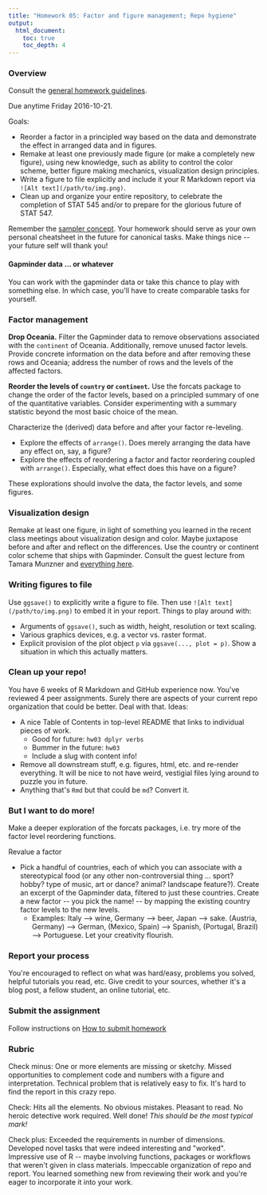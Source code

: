 ```yaml
---
title: "Homework 05: Factor and figure management; Repo hygiene"
output:
  html_document:
    toc: true
    toc_depth: 4
---
```


### Overview

Consult the [general homework guidelines](hw00_homework-guidelines.html).

Due anytime Friday 2016-10-21.

Goals:

  * Reorder a factor in a principled way based on the data and demonstrate the effect in arranged data and in figures.
  * Remake at least one previously made figure (or make a completely new figure), using new knowledge, such as ability to control the color scheme, better figure making mechanics, visualization design principles.
  * Write a figure to file explicitly and include it your R Markdown report via `![Alt text](/path/to/img.png)`.
  * Clean up and organize your entire repository, to celebrate the completion of STAT 545 and/or to prepare for the glorious future of STAT 547.

Remember the [sampler concept](http://en.wikipedia.org/wiki/Sampler_(needlework)). Your homework should serve as your own personal cheatsheet in the future for canonical tasks. Make things nice -- your future self will thank you!

#### Gapminder data ... or whatever

You can work with the gapminder data or take this chance to play with something else. In which case, you'll have to create comparable tasks for yourself.

### Factor management

**Drop Oceania.** Filter the Gapminder data to remove observations associated with the `continent` of Oceania.  Additionally, remove unused factor levels. Provide concrete information on the data before and after removing these rows and Oceania; address the number of rows and the levels of the affected factors.

**Reorder the levels of `country` or `continent`.** Use the forcats package to change the order of the factor levels, based on a principled summary of one of the quantitative variables. Consider experimenting with a summary statistic beyond the most basic choice of the mean.

Characterize the (derived) data before and after your factor re-leveling.

  * Explore the effects of `arrange()`. Does merely arranging the data have any effect on, say, a figure?
  * Explore the effects of reordering a factor and factor reordering coupled with `arrange()`. Especially, what effect does this have on a figure?

These explorations should involve the data, the factor levels, and some figures.

### Visualization design

Remake at least one figure, in light of something you learned in the recent class meetings about visualization design and color. Maybe juxtapose before and after and reflect on the differences. Use the country or continent color scheme that ships with Gapminder. Consult the guest lecture from Tamara Munzner and [everything here](graph00_index.html).

### Writing figures to file

Use `ggsave()` to explicitly write a figure to file. Then use `![Alt text](/path/to/img.png)` to embed it in your report. Things to play around with:

  * Arguments of `ggsave()`, such as width, height, resolution or text scaling.
  * Various graphics devices, e.g. a vector vs. raster format.
  * Explicit provision of the plot object `p` via `ggsave(..., plot = p)`. Show a situation in which this actually matters.
  
### Clean up your repo!

You have 6 weeks of R Markdown and GitHub experience now. You've reviewed 4 peer assignments. Surely there are aspects of your current repo organization that could be better. Deal with that. Ideas:

  * A nice Table of Contents in top-level README that links to individual pieces of work.
    - Good for future: `hw03 dplyr verbs`
    - Bummer in the future: `hw03`
    - Include a slug with content info!
  * Remove all downstream stuff, e.g. figures, html, etc. and re-render everything. It will be nice to not have weird, vestigial files lying around to puzzle you in future.
  * Anything that's `Rmd` but that could be `md`? Convert it.

### But I want to do more!

Make a deeper exploration of the forcats packages, i.e. try more of the factor level reordering functions.
  
Revalue a factor

  * Pick a handful of countries, each of which you can associate with a stereotypical food (or any other non-controversial thing ... sport? hobby? type of music, art or dance? animal? landscape feature?). Create an excerpt of the Gapminder data, filtered to just these countries. Create a new factor -- you pick the name! -- by mapping the existing country factor levels to the new levels.
    - Examples: Italy --> wine, Germany --> beer, Japan --> sake. (Austria, Germany) --> German, (Mexico, Spain) --> Spanish, (Portugal, Brazil) --> Portuguese. Let your creativity flourish.
    
### Report your process

You're encouraged to reflect on what was hard/easy, problems you solved, helpful tutorials you read, etc. Give credit to your sources, whether it's a blog post, a fellow student, an online tutorial, etc.

### Submit the assignment

Follow instructions on [How to submit homework](hw00_homework-guidelines.html#how-to-submit-homework)

### Rubric

Check minus: One or more elements are missing or sketchy. Missed opportunities to complement code and numbers with a figure and interpretation. Technical problem that is relatively easy to fix. It's hard to find the report in this crazy repo.

Check: Hits all the elements. No obvious mistakes. Pleasant to read. No heroic detective work required. Well done! *This should be the most typical mark!*

Check plus: Exceeded the requirements in number of dimensions. Developed novel tasks that were indeed interesting and "worked". Impressive use of R -- maybe involving functions, packages or workflows that weren't given in class materials. Impeccable organization of repo and report. You learned something new from reviewing their work and you're eager to incorporate it into your work.
